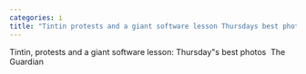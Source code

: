 ```yaml
---
categories: i
title: "Tintin protests and a giant software lesson Thursdays best photos  The Guardian"
---
```

Tintin, protests and a giant software lesson: Thursday"s best photos&nbsp;&nbsp;The Guardian
